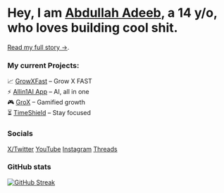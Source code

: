 # Hey, I am [Abdullah Adeeb](www.abdullahadeeb.xyz), a 14 y/o, who loves building cool shit.
[Read my full story →](www.abdullahadeeb.xyz/about).

### My current Projects:

📈 [GrowXFast](http://GrowXFa.st) – Grow X FAST  
⚡ [Allin1AI App](http://allin1ai.app) – AI, all in one  
🎮 [GroX](http://grox.abdullahadeeb.xyz) – Gamified growth  
⏳ [TimeShield](http://timeshield.abdullahadeeb.xyz) – Stay focused 

### Socials
[X/Twitter](https://x.com/AbdullahAdeebx)
[YouTube](https://youtube.com/@AbdullahAdeebx)
[Instagram](https://instagram.com/AbdullahAdeebx)
[Threads](https://threads.net/@AbdullahAdeebx)

### GitHub stats
[![GitHub Streak](https://streak-stats.demolab.com/?user=AbdullahAdeebx)](https://git.io/streak-stats)
